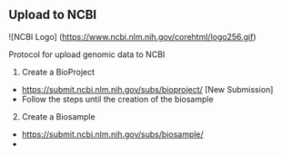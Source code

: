 ## Upload to NCBI

![NCBI Logo]
(https://www.ncbi.nlm.nih.gov/corehtml/logo256.gif)


Protocol for upload genomic data to NCBI

1. Create a BioProject

  * https://submit.ncbi.nlm.nih.gov/subs/bioproject/ [New Submission]
  * Follow the steps until the creation of the biosample
  
2. Create a Biosample

  * https://submit.ncbi.nlm.nih.gov/subs/biosample/
  *

